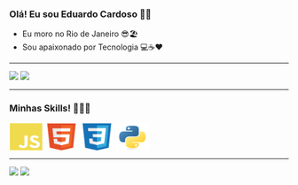 ### Olá! Eu sou Eduardo Cardoso 👋🏻
- Eu moro no Rio de Janeiro :sunglasses::beach_umbrella:
- Sou apaixonado por Tecnologia :computer::coffee::hearts:
<hr>
<div>
  <img height="180em" src="https://github-readme-stats.vercel.app/api?username=duducardoso&show_icons=true&theme=dracula&include_all_commits=true&count_private=true"/>
  <img height="180em" src="https://github-readme-stats.vercel.app/api/top-langs/?username=duducardoso&layout=compact&langs_count=16&theme=dracula"/>
</div>
<hr>

### Minhas Skills! 👨🏻‍💻

<div style="display: inline_block">
  <img align="center" alt="Eduardo-Js" height="50" width="60" src="https://raw.githubusercontent.com/devicons/devicon/master/icons/javascript/javascript-plain.svg">
  <img align="center" alt="Eduardo-HTML" height="50" width="60" src="https://raw.githubusercontent.com/devicons/devicon/master/icons/html5/html5-original.svg">
  <img align="center" alt="Eduardo-CSS" height="50" width="60" src="https://raw.githubusercontent.com/devicons/devicon/master/icons/css3/css3-original.svg">
  <img align="center" alt="Eduardo-Python" height="50" width="60" src="https://raw.githubusercontent.com/devicons/devicon/master/icons/python/python-original.svg">
</div>
<hr>
<div>
<a href="https://www.linkedin.com/in/dudu-cardoso" target="_blank"><img src="https://img.shields.io/badge/-LinkedIn-%230077B5?style=for-the-badge&logo=linkedin&logoColor=white" target="_blank"></a>
 <a href = "mailto: eduardo.cardoso.vargas@gmail.com"><img src="https://img.shields.io/badge/-Gmail-%23333?style=for-the-badge&logo=gmail&logoColor=white" target="_blank"></a>
</div>
